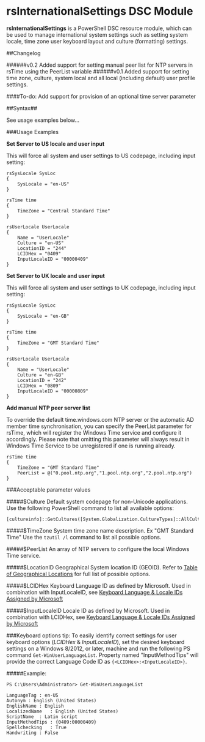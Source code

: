 rsInternationalSettings DSC Module
=======================

**rsInternationalSettings** is a PowerShell DSC resource module, which can be used to manage international system settings such as setting system locale, time zone user keyboard layout and culture (formatting) settings.

##Changelog

######v0.2
Added support for setting manual peer list for NTP servers in rsTime using the PeerList variable
######v0.1
Added support for setting time zone, culture, system local and all local (including default) user profile settings.

####To-do:
Add support for provision of an optional time server parameter

##Syntax##

See usage examples below...

###Usage Examples

**Set Server to US locale and user input**

This will force all system and user settings to US codepage, including input setting:

    rsSysLocale SysLoc
    {
    	SysLocale = "en-US"
    }
    
    rsTime time
    {
    	TimeZone = "Central Standard Time"
    }
    
    rsUserLocale UserLocale
    {
    	Name = "UserLocale"
		Culture = "en-US"
    	LocationID = "244"
    	LCIDHex = "0409"
    	InputLocaleID = "00000409"
    }


**Set Server to UK locale and user input**

This will force all system and user settings to UK codepage, including input setting:

    rsSysLocale SysLoc
    {
    	SysLocale = "en-GB"
    }
    
    rsTime time
    {
    	TimeZone = "GMT Standard Time"
    }
    
    rsUserLocale UserLocale
    {
    	Name = "UserLocale"
		Culture = "en-GB"
    	LocationID = "242"
    	LCIDHex = "0809"
    	InputLocaleID = "00000809"
    }

**Add manual NTP peer server list**

To override the default time.windows.com NTP server or the automatic AD member time synchronisation, you can specify the PeerList parameter for rsTime, which will register the Windows Time service and configure it accordingly. Please note that omitting this parameter will always result in Windows Time Service to be unregistered if one is running already.

    rsTime time
    {
        TimeZone = "GMT Standard Time"
        PeerList = @("0.pool.ntp.org","1.pool.ntp.org","2.pool.ntp.org")
    }

###Acceptable parameter values

#####$Culture
Default system codepage for non-Unicode applications. 
Use the following PowerShell command to list all available options:

    [cultureinfo]::GetCultures([System.Globalization.CultureTypes]::AllCultures)

#####$TimeZone
System time zone name description. Ex "GMT Standard Time"
Use the `tzutil /l` command to list all possible options.

#####$PeerList
An array of NTP servers to configure the local Windows Time service.

#####$LocationID
Geographical System location ID (GEOID). Refer to [Table of Geographical Locations](http://msdn.microsoft.com/en-us/library/windows/desktop/dd374073(v=vs.85).aspx) for full list of possible options.

#####$LCIDHex
Keyboard Language ID as defined by Microsoft. Used in combination with InputLocaleID, see [Keyboard Language & Locale IDs Assigned by Microsoft](http://msdn.microsoft.com/en-gb/goglobal/bb895996.aspx)

#####$InputLocaleID
Locale ID as defined by Microsoft. Used in combination with LCIDHex, see [Keyboard Language & Locale IDs Assigned by Microsoft](http://msdn.microsoft.com/en-gb/goglobal/bb895996.aspx)

###Keyboard options tip:
To easily identify correct settings for user keyboard options (*LCIDHex* & *InputLocaleID*), set the desired keyboard settings on a Windows 8/2012, or later, machine and run the following PS command `Get-WinUserLanguageList`. Property named "InputMethodTips" will provide the correct Language Code ID as `{<LCIDHex>:<InputLocaleID>}`.

#####Example:

    PS C:\Users\Administrator> Get-WinUserLanguageList
    
    LanguageTag : en-US
    Autonym : English (United States)
    EnglishName : English
    LocalizedName   : English (United States)
    ScriptName  : Latin script
    InputMethodTips : {0409:00000409}
    Spellchecking   : True
    Handwriting : False

